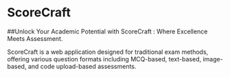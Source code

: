 # ScoreCraft
##Unlock Your Academic Potential with ScoreCraft : Where Excellence Meets Assessment.

ScoreCraft is a web application designed for traditional exam methods, offering various question formats including MCQ-based, text-based, image-based, and code upload-based assessments.
